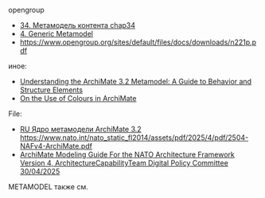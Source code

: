 
opengroup
- [34. Метамодель контента chap34](https://pubs.opengroup.org/architecture/togaf91-doc/arch/chap34.html)
- [4. Generic Metamodel](https://pubs.opengroup.org/architecture/archimate3-doc/ch-Generic-Metamodel.html)
- https://www.opengroup.org/sites/default/files/docs/downloads/n221p.pdf  

иное:
- [Understanding the ArchiMate 3.2 Metamodel: A Guide to Behavior and Structure Elements](https://www.archimetric.com/understanding-the-archimate-3-2-metamodel-a-guide-to-behavior-and-structure-elements/)
- [On the Use of Colours in ArchiMate](https://ea.rna.nl/2011/06/05/on-the-use-of-colours-in-archimate/)


File:
- [RU Ядро метамодели ArchiMate 3.2](https://ea.rna.nl/wp-content/uploads/2023/08/archimate-sheets-ru-20230805-s.pdf)
https://www.nato.int/nato_static_fl2014/assets/pdf/2025/4/pdf/2504-NAFv4-ArchiMate.pdf 
- [ArchiMate Modeling Guide For the NATO Architecture Framework Version 4, ArchitectureCapabilityTeam Digital Policy Committee 30/04/2025](https://www.nato.int/nato_static_fl2014/assets/pdf/2025/4/pdf/2504-NAFv4-ArchiMate.pdf)

METAMODEL также см. 
